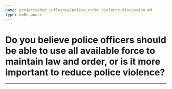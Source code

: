 ```yaml
---
name: projects/bad_influence/police_order_violence_discussion.md
type: noResponse
---
```


# Do you believe police officers should be able to use all available force to maintain law and order, or is it more important to reduce police violence?

---
